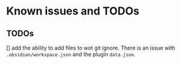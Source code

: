 # Known issues and TODOs

## TODOs

[] add the ability to add files to wot git ignore. There is an issue with `.obsidian/workspace.json` and the plugin `data.json`.

